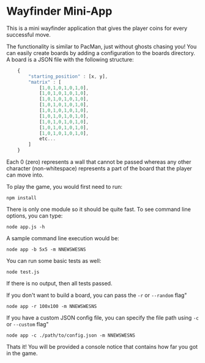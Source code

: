 Wayfinder Mini-App
====================
This is a mini wayfinder application that gives the player coins for every successful move.

The functionality is similar to PacMan, just without ghosts chasing you!  You can easily create boards by adding a configuration to the boards directory.  A board is a JSON file with the following structure:

```javascript
    {
        "starting_position" : [x, y],
        "matrix" : [
            [1,0,1,0,1,0,1,0],
            [1,0,1,0,1,0,1,0],
            [1,0,1,0,1,0,1,0],
            [1,0,1,0,1,0,1,0],
            [1,0,1,0,1,0,1,0],
            [1,0,1,0,1,0,1,0],
            [1,0,1,0,1,0,1,0],
            [1,0,1,0,1,0,1,0],
            [1,0,1,0,1,0,1,0],
            etc...
        ]
    }
```

Each 0 (zero) represents a wall that cannot be passed whereas any other character (non-whitespace) represents a part of the board that the player can move into.

To play the game, you would first need to run:

    npm install
    
There is only one module so it should be quite fast.  To see command line options, you can type:

    node app.js -h
    
A sample command line execution would be:

    node app -b 5x5 -m NNEWSWESNS
    
You can run some basic tests as well:

    node test.js
    
If there is no output, then all tests passed.

If you don't want to build a board, you can pass the `-r` or `--random` flag"

    node app -r 100x100 -m NNEWSWESNS
    
If you have a custom JSON config file, you can specify the file path using `-c` or `--custom` flag"

    node app -c ./path/to/config.json -m NNEWSWESNS
    
Thats it!  You will be provided a console notice that contains how far you got in the game.